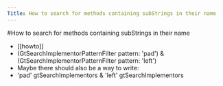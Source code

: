 ---Title: How to search for methods containing subStrings in their name---#How to search for methods containing subStrings in their name- [[howto]]- (GtSearchImplementorPatternFilter pattern: 'pad') & 
(GtSearchImplementorPatternFilter pattern: 'left')- Maybe there should also be a way to write:- 'pad' gtSearchImplementors & 'left' gtSearchImplementors